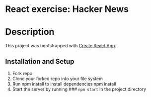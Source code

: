 # React exercise: Hacker News
  

# Description
This project was bootstrapped with [Create React App](https://github.com/facebook/create-react-app).


## Installation and Setup
1. Fork repo
2. Clone your forked repo into your file system
3. Run npm install to install dependencies npm install
4. Start the server by running  ### `npm start` in the project directory
